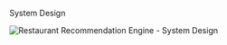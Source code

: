 System Design

![Restaurant Recommendation Engine - System Design](https://github.com/user-attachments/assets/f32bb855-4838-41a6-a1e2-2491f427733a)
